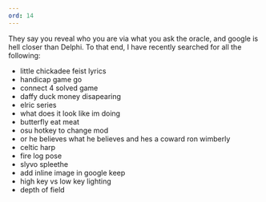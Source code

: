 ```yaml
---
ord: 14
---
```

They say you reveal who you are via what you ask the oracle, and google is hell closer than Delphi.
To that end, I have recently searched for all the following:

- little chickadee feist lyrics
- handicap game go
- connect 4 solved game
- daffy duck money disapearing 
- elric series
- what does it look like im doing
- butterfly eat meat
- osu hotkey to change mod
- or he believes what he believes and hes a coward ron wimberly
- celtic harp
- fire log pose
- slyvo spleethe
- add inline image in google keep
- high key vs low key lighting
- depth of field
